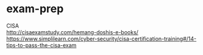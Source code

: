 # exam-prep

CISA <br>
http://cisaexamstudy.com/hemang-doshis-e-books/ <br>
https://www.simplilearn.com/cyber-security/cisa-certification-training#/14-tips-to-pass-the-cisa-exam <br>



